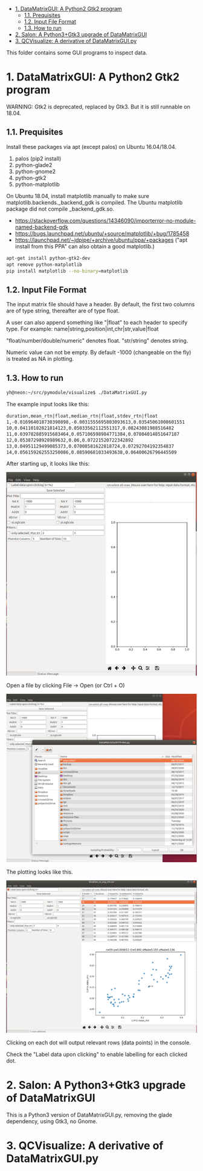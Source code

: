 
- [1. DataMatrixGUI: A Python2 Gtk2 program](#1-datamatrixgui-a-python2-gtk2-program)
  - [1.1. Prequisites](#11-prequisites)
  - [1.2. Input File Format](#12-input-file-format)
  - [1.3. How to run](#13-how-to-run)
- [2. Salon: A Python3+Gtk3 upgrade of DataMatrixGUI](#2-salon-a-python3gtk3-upgrade-of-datamatrixgui)
- [3. QCVisualize: A derivative of DataMatrixGUI.py](#3-qcvisualize-a-derivative-of-datamatrixguipy)


This folder contains some GUI programs to inspect data.

# 1. DataMatrixGUI: A Python2 Gtk2 program

WARNING: Gtk2 is deprecated, replaced by Gtk3. But it is still runnable on 18.04.

## 1.1. Prequisites

Install these packages via apt (except palos) on Ubuntu 16.04/18.04.

1. palos (pip2 install)
1. python-glade2
1. python-gnome2
1. python-gtk2
1. python-matplotlib

On Ubuntu 18.04, install matplotlib manually to make sure matplotlib.backends._backend_gdk is compiled. The Ubuntu matplotlib package did not compile _backend_gdk.so.

* https://stackoverflow.com/questions/14346090/importerror-no-module-named-backend-gdk
* https://bugs.launchpad.net/ubuntu/+source/matplotlib/+bug/1785458
* https://launchpad.net/~jdpipe/+archive/ubuntu/ppa/+packages ("apt install from this PPA" can also obtain a good matplotlib.)

```bash
apt-get install python-gtk2-dev
apt remove python-matplotlib
pip install matplotlib --no-binary=matplotlib
```

## 1.2. Input File Format

The input matrix file should have a header. By default, the first two columns are of type string, thereafter are of type float.
    
A user can also append something like "|float" to each header to specify type.
For example:
    name|string,position|int,chr|str,value|float
    
"float/number/double/numeric" denotes float. "str/string" denotes string.
    
Numeric value can not be empty.
By default -1000 (changeable on the fly) is treated as NA in plotting.

## 1.3. How to run

```bash
yh@neon:~/src/pymodule/visualize$ ./DataMatrixGUI.py

```

The example input looks like this:

```
duration,mean_rtn|float,median_rtn|float,stdev_rtn|float
1,-0.016964018730390898,-0.0031555695803093613,0.03545061008601551
10,0.04110182821814123,0.05033562112551317,0.08243081988516482
11,0.039782885915683464,0.057106598984771384,0.07804014851647187
12,0.05387298928989632,0.06,0.07221520722342892
13,0.04951129499085373,0.07008581622818724,0.07292704192354837
14,0.056159262553250086,0.08590681033493638,0.06400626796445509

```

After starting up, it looks like this:

![](img/DataMatrixGUI-startup.png)

Open a file by clicking File -> Open (or Ctrl + O)

![](img/DataMatrixGUI-open-file.png)

The plotting looks like this.

![](img/DataMatrixGUI-plot.png)

Clicking on each dot will output relevant rows (data points) in the console.

Check the "Label data upon clicking" to enable labelling for each clicked dot.

# 2. Salon: A Python3+Gtk3 upgrade of DataMatrixGUI

This is a Python3 version of DataMatrixGUI.py, removing the glade dependency, using Gtk3, no Gnome.

# 3. QCVisualize: A derivative of DataMatrixGUI.py
